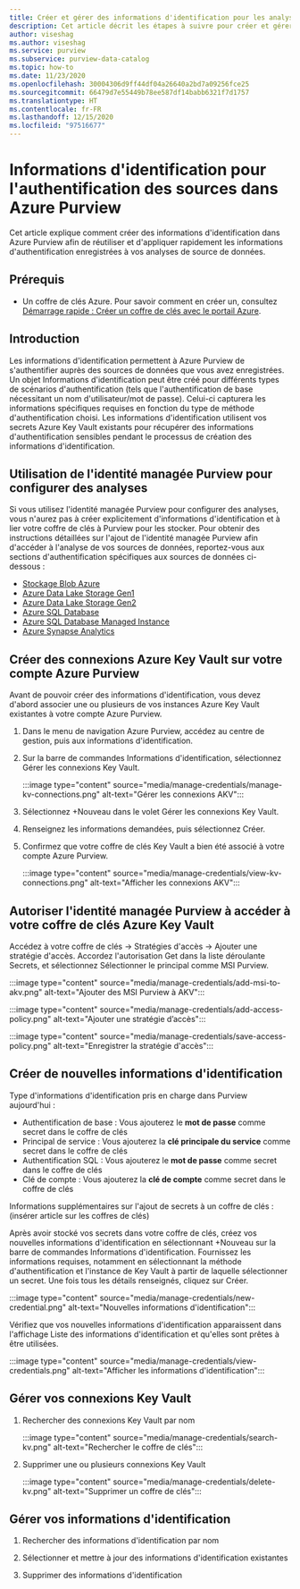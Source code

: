 ```yaml
---
title: Créer et gérer des informations d'identification pour les analyses
description: Cet article décrit les étapes à suivre pour créer et gérer des informations d'identification dans Azure Purview.
author: viseshag
ms.author: viseshag
ms.service: purview
ms.subservice: purview-data-catalog
ms.topic: how-to
ms.date: 11/23/2020
ms.openlocfilehash: 30004306d9ff44df04a26640a2bd7a09256fce25
ms.sourcegitcommit: 66479d7e55449b78ee587df14babb6321f7d1757
ms.translationtype: HT
ms.contentlocale: fr-FR
ms.lasthandoff: 12/15/2020
ms.locfileid: "97516677"
---
```

# <a name="credentials-for-source-authentication-in-azure-purview"></a>Informations d'identification pour l'authentification des sources dans Azure Purview

Cet article explique comment créer des informations d'identification dans Azure Purview afin de réutiliser et d'appliquer rapidement les informations d'authentification enregistrées à vos analyses de source de données.

## <a name="prerequisites"></a>Prérequis

* Un coffre de clés Azure. Pour savoir comment en créer un, consultez [Démarrage rapide : Créer un coffre de clés avec le portail Azure](../key-vault/general/quick-create-portal.md).

## <a name="introduction"></a>Introduction
Les informations d'identification permettent à Azure Purview de s'authentifier auprès des sources de données que vous avez enregistrées. Un objet Informations d'identification peut être créé pour différents types de scénarios d'authentification (tels que l'authentification de base nécessitant un nom d'utilisateur/mot de passe). Celui-ci capturera les informations spécifiques requises en fonction du type de méthode d'authentification choisi. Les informations d'identification utilisent vos secrets Azure Key Vault existants pour récupérer des informations d'authentification sensibles pendant le processus de création des informations d'identification.

## <a name="using-purview-managed-identity-to-set-up-scans"></a>Utilisation de l'identité managée Purview pour configurer des analyses
Si vous utilisez l'identité managée Purview pour configurer des analyses, vous n'aurez pas à créer explicitement d'informations d'identification et à lier votre coffre de clés à Purview pour les stocker. Pour obtenir des instructions détaillées sur l'ajout de l'identité managée Purview afin d'accéder à l'analyse de vos sources de données, reportez-vous aux sections d'authentification spécifiques aux sources de données ci-dessous :

- [Stockage Blob Azure](register-scan-azure-blob-storage-source.md#setting-up-authentication-for-a-scan)
- [Azure Data Lake Storage Gen1](register-scan-adls-gen1.md#setting-up-authentication-for-a-scan)
- [Azure Data Lake Storage Gen2](register-scan-adls-gen2.md#setting-up-authentication-for-a-scan)
- [Azure SQL Database](register-scan-azure-sql-database.md)
- [Azure SQL Database Managed Instance](register-scan-azure-sql-database-managed-instance.md#setting-up-authentication-for-a-scan)
- [Azure Synapse Analytics](register-scan-azure-synapse-analytics.md#setting-up-authentication-for-a-scan)

## <a name="create-azure-key-vaults-connections-in-your-azure-purview-account"></a>Créer des connexions Azure Key Vault sur votre compte Azure Purview

Avant de pouvoir créer des informations d'identification, vous devez d'abord associer une ou plusieurs de vos instances Azure Key Vault existantes à votre compte Azure Purview.

1. Dans le menu de navigation Azure Purview, accédez au centre de gestion, puis aux informations d'identification.

2. Sur la barre de commandes Informations d'identification, sélectionnez Gérer les connexions Key Vault.

    :::image type="content" source="media/manage-credentials/manage-kv-connections.png" alt-text="Gérer les connexions AKV":::

3. Sélectionnez +Nouveau dans le volet Gérer les connexions Key Vault. 

4. Renseignez les informations demandées, puis sélectionnez Créer.

5. Confirmez que votre coffre de clés Key Vault a bien été associé à votre compte Azure Purview.

    :::image type="content" source="media/manage-credentials/view-kv-connections.png" alt-text="Afficher les connexions AKV":::

## <a name="grant-the-purview-managed-identity-access-to-your-azure-key-vault"></a>Autoriser l'identité managée Purview à accéder à votre coffre de clés Azure Key Vault

Accédez à votre coffre de clés -> Stratégies d'accès -> Ajouter une stratégie d'accès. Accordez l'autorisation Get dans la liste déroulante Secrets, et sélectionnez Sélectionner le principal comme MSI Purview. 

:::image type="content" source="media/manage-credentials/add-msi-to-akv.png" alt-text="Ajouter des MSI Purview à AKV":::


:::image type="content" source="media/manage-credentials/add-access-policy.png" alt-text="Ajouter une stratégie d’accès":::


:::image type="content" source="media/manage-credentials/save-access-policy.png" alt-text="Enregistrer la stratégie d'accès":::

## <a name="create-a-new-credential"></a>Créer de nouvelles informations d'identification

Type d'informations d'identification pris en charge dans Purview aujourd'hui :
* Authentification de base : Vous ajouterez le **mot de passe** comme secret dans le coffre de clés
* Principal de service : Vous ajouterez la **clé principale du service** comme secret dans le coffre de clés 
* Authentification SQL : Vous ajouterez le **mot de passe** comme secret dans le coffre de clés
* Clé de compte : Vous ajouterez la **clé de compte** comme secret dans le coffre de clés

Informations supplémentaires sur l'ajout de secrets à un coffre de clés : (insérer article sur les coffres de clés)

Après avoir stocké vos secrets dans votre coffre de clés, créez vos nouvelles informations d'identification en sélectionnant +Nouveau sur la barre de commandes Informations d'identification. Fournissez les informations requises, notamment en sélectionnant la méthode d'authentification et l'instance de Key Vault à partir de laquelle sélectionner un secret. Une fois tous les détails renseignés, cliquez sur Créer.

:::image type="content" source="media/manage-credentials/new-credential.png" alt-text="Nouvelles informations d'identification":::

Vérifiez que vos nouvelles informations d'identification apparaissent dans l'affichage Liste des informations d'identification et qu'elles sont prêtes à être utilisées.

:::image type="content" source="media/manage-credentials/view-credentials.png" alt-text="Afficher les informations d'identification":::

## <a name="manage-your-key-vault-connections"></a>Gérer vos connexions Key Vault

1. Rechercher des connexions Key Vault par nom

    :::image type="content" source="media/manage-credentials/search-kv.png" alt-text="Rechercher le coffre de clés":::

1. Supprimer une ou plusieurs connexions Key Vault
 
    :::image type="content" source="media/manage-credentials/delete-kv.png" alt-text="Supprimer un coffre de clés":::

## <a name="manage-your-credentials"></a>Gérer vos informations d'identification

1. Rechercher des informations d'identification par nom
  
2. Sélectionner et mettre à jour des informations d'identification existantes

3. Supprimer des informations d'identification
